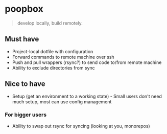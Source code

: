 # poopbox
> develop locally, build remotely.

## Must have
 - Project-local dotfile with configuration
 - Forward commands to remote machine over ssh
 - Push and pull wrappers (rsync?) to send code to/from remote machine
 - Ability to exclude directories from sync

## Nice to have
 - Setup (get an environment to a working state) - Small users don't need much setup, most can use config management

### For bigger users
 - Ability to swap out rsync for syncing (looking at you, monorepos)
